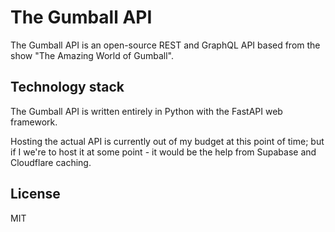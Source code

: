 # The Gumball API

The Gumball API is an open-source REST and GraphQL API based from the
show "The Amazing World of Gumball".

## Technology stack

The Gumball API is written entirely in Python with the FastAPI web
framework.

Hosting the actual API is currently out of my budget at this point of time; but if I
we're to host it at some point - it would be the help from Supabase and Cloudflare
caching.

## License

MIT
